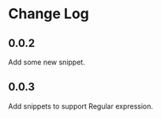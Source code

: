 # Change Log

## 0.0.2

Add some new snippet.

## 0.0.3

Add snippets to support Regular expression.
